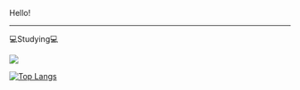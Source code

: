 Hello!

<hr/>

💻Studying💻

<img src="https://img.shields.io/badge/HTML5-#E34F26?style=flat-square&logo=HTML5&logoColor=white"/>

[![Top Langs](https://github-readme-stats.vercel.app/api/top-langs/?username=y007in&layout=compact)](https://github.com/y007in/github-readme-stats)

